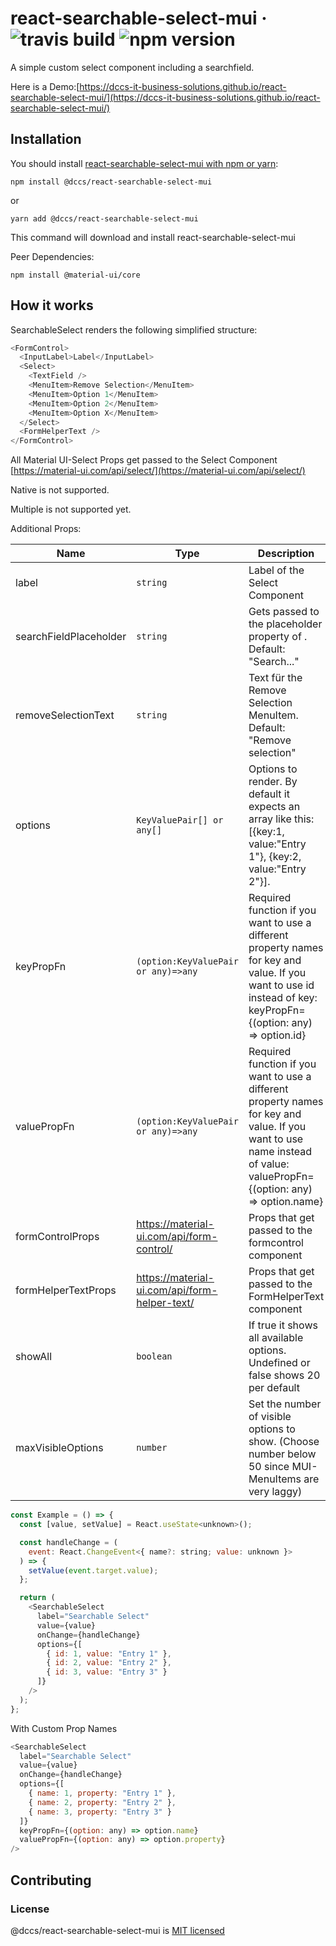 # react-searchable-select-mui &middot; ![travis build](https://img.shields.io/travis/DCCS-IT-Business-Solutions/react-searchable-select-mui.svg) ![npm version](https://img.shields.io/npm/v/@dccs/react-searchable-select-mui.svg)

A simple custom select component including a searchfield.

Here is a Demo:[https://dccs-it-business-solutions.github.io/react-searchable-select-mui/](https://dccs-it-business-solutions.github.io/react-searchable-select-mui/)

## Installation

You should install [react-searchable-select-mui with npm or yarn](https://www.npmjs.com/package/@dccs/react-searchable-select-mui):

    npm install @dccs/react-searchable-select-mui

or

    yarn add @dccs/react-searchable-select-mui

This command will download and install react-searchable-select-mui

Peer Dependencies:

    npm install @material-ui/core

## How it works

SearchableSelect renders the following simplified structure:

```javascript
<FormControl>
  <InputLabel>Label</InputLabel>
  <Select>
    <TextField />
    <MenuItem>Remove Selection</MenuItem>
    <MenuItem>Option 1</MenuItem>
    <MenuItem>Option 2</MenuItem>
    <MenuItem>Option X</MenuItem>
  </Select>
  <FormHelperText />
</FormControl>
```

All Material UI-Select Props get passed to the Select Component [https://material-ui.com/api/select/](https://material-ui.com/api/select/)

Native is not supported.

Multiple is not supported yet.

Additional Props:

| Name                   | Type                                          | Description                                                                                                                                                             |
| ---------------------- | --------------------------------------------- | ----------------------------------------------------------------------------------------------------------------------------------------------------------------------- |
| label                  | `string`                                      | Label of the Select Component                                                                                                                                           |
| searchFieldPlaceholder | `string`                                      | Gets passed to the placeholder property of <TextField>. Default: "Search..."                                                                                            |
| removeSelectionText    | `string`                                      | Text für the Remove Selection MenuItem. Default: "Remove selection"                                                                                                     |
| options                | `KeyValuePair[] or any[]`                     | Options to render. By default it expects an array like this: [{key:1, value:"Entry 1"}, {key:2, value:"Entry 2"}].                                                      |
| keyPropFn              | `(option:KeyValuePair or any)=>any`           | Required function if you want to use a different property names for key and value. If you want to use id instead of key: keyPropFn={(option: any) => option.id}         |
| valuePropFn            | `(option:KeyValuePair or any)=>any`           | Required function if you want to use a different property names for key and value. If you want to use name instead of value: valuePropFn={(option: any) => option.name} |
| formControlProps       | https://material-ui.com/api/form-control/     | Props that get passed to the formcontrol component                                                                                                                      |
| formHelperTextProps    | https://material-ui.com/api/form-helper-text/ | Props that get passed to the FormHelperText component                                                                                                                   |
| showAll                | `boolean`                                     | If true it shows all available options. Undefined or false shows 20 per default                                                                                         |
| maxVisibleOptions      | `number`                                      | Set the number of visible options to show. (Choose number below 50 since MUI-MenuItems are very laggy)                                                                  |

```javascript
const Example = () => {
  const [value, setValue] = React.useState<unknown>();

  const handleChange = (
    event: React.ChangeEvent<{ name?: string; value: unknown }>
  ) => {
    setValue(event.target.value);
  };

  return (
    <SearchableSelect
      label="Searchable Select"
      value={value}
      onChange={handleChange}
      options={[
        { id: 1, value: "Entry 1" },
        { id: 2, value: "Entry 2" },
        { id: 3, value: "Entry 3" }
      ]}
    />
  );
};
```

With Custom Prop Names

```javascript
<SearchableSelect
  label="Searchable Select"
  value={value}
  onChange={handleChange}
  options={[
    { name: 1, property: "Entry 1" },
    { name: 2, property: "Entry 2" },
    { name: 3, property: "Entry 3" }
  ]}
  keyPropFn={(option: any) => option.name}
  valuePropFn={(option: any) => option.property}
/>
```

## Contributing

### License

@dccs/react-searchable-select-mui is [MIT licensed](https://github.com/facebook/react/blob/master/LICENSE)
